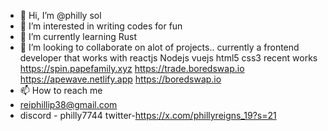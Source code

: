- 👋 Hi, I’m @philly sol
- 👀 I’m interested in writing codes for fun
- 🌱 I’m currently learning Rust
- 💞️ I’m looking to collaborate on alot of projects..
currently a frontend developer that works with reactjs Nodejs vuejs html5 css3
recent works
  https://spin.papefamily.xyz
  https://trade.boredswap.io
  https://apewave.netlify.app
  https://boredswap.io
- 📫 How to reach me
- reiphillip38@gmail.com
- discord - philly7744
twitter-https://x.com/phillyreigns_19?s=21

